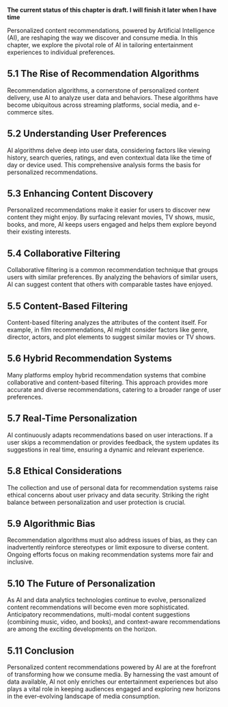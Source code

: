 **The current status of this chapter is draft. I will finish it later when I have time**

Personalized content recommendations, powered by Artificial Intelligence (AI), are reshaping the way we discover and consume media. In this chapter, we explore the pivotal role of AI in tailoring entertainment experiences to individual preferences.

5.1 The Rise of Recommendation Algorithms
-----------------------------------------

Recommendation algorithms, a cornerstone of personalized content delivery, use AI to analyze user data and behaviors. These algorithms have become ubiquitous across streaming platforms, social media, and e-commerce sites.

5.2 Understanding User Preferences
----------------------------------

AI algorithms delve deep into user data, considering factors like viewing history, search queries, ratings, and even contextual data like the time of day or device used. This comprehensive analysis forms the basis for personalized recommendations.

5.3 Enhancing Content Discovery
-------------------------------

Personalized recommendations make it easier for users to discover new content they might enjoy. By surfacing relevant movies, TV shows, music, books, and more, AI keeps users engaged and helps them explore beyond their existing interests.

5.4 Collaborative Filtering
---------------------------

Collaborative filtering is a common recommendation technique that groups users with similar preferences. By analyzing the behaviors of similar users, AI can suggest content that others with comparable tastes have enjoyed.

5.5 Content-Based Filtering
---------------------------

Content-based filtering analyzes the attributes of the content itself. For example, in film recommendations, AI might consider factors like genre, director, actors, and plot elements to suggest similar movies or TV shows.

5.6 Hybrid Recommendation Systems
---------------------------------

Many platforms employ hybrid recommendation systems that combine collaborative and content-based filtering. This approach provides more accurate and diverse recommendations, catering to a broader range of user preferences.

5.7 Real-Time Personalization
-----------------------------

AI continuously adapts recommendations based on user interactions. If a user skips a recommendation or provides feedback, the system updates its suggestions in real time, ensuring a dynamic and relevant experience.

5.8 Ethical Considerations
--------------------------

The collection and use of personal data for recommendation systems raise ethical concerns about user privacy and data security. Striking the right balance between personalization and user protection is crucial.

5.9 Algorithmic Bias
--------------------

Recommendation algorithms must also address issues of bias, as they can inadvertently reinforce stereotypes or limit exposure to diverse content. Ongoing efforts focus on making recommendation systems more fair and inclusive.

5.10 The Future of Personalization
----------------------------------

As AI and data analytics technologies continue to evolve, personalized content recommendations will become even more sophisticated. Anticipatory recommendations, multi-modal content suggestions (combining music, video, and books), and context-aware recommendations are among the exciting developments on the horizon.

5.11 Conclusion
---------------

Personalized content recommendations powered by AI are at the forefront of transforming how we consume media. By harnessing the vast amount of data available, AI not only enriches our entertainment experiences but also plays a vital role in keeping audiences engaged and exploring new horizons in the ever-evolving landscape of media consumption.
